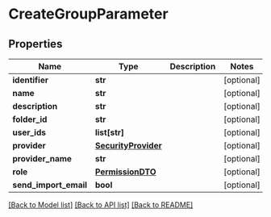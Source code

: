 # CreateGroupParameter

## Properties
Name | Type | Description | Notes
------------ | ------------- | ------------- | -------------
**identifier** | **str** |  | [optional] 
**name** | **str** |  | [optional] 
**description** | **str** |  | [optional] 
**folder_id** | **str** |  | [optional] 
**user_ids** | **list[str]** |  | [optional] 
**provider** | [**SecurityProvider**](SecurityProvider.md) |  | [optional] 
**provider_name** | **str** |  | [optional] 
**role** | [**PermissionDTO**](PermissionDTO.md) |  | [optional] 
**send_import_email** | **bool** |  | [optional] 

[[Back to Model list]](../README.md#documentation-for-models) [[Back to API list]](../README.md#documentation-for-api-endpoints) [[Back to README]](../README.md)

